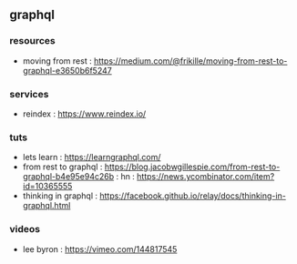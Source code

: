 ## graphql

### resources
- moving from rest : https://medium.com/@frikille/moving-from-rest-to-graphql-e3650b6f5247 

### services
- reindex : https://www.reindex.io/

### tuts
- lets learn : https://learngraphql.com/
- from rest to graphql : https://blog.jacobwgillespie.com/from-rest-to-graphql-b4e95e94c26b : hn :
https://news.ycombinator.com/item?id=10365555
- thinking in graphql : https://facebook.github.io/relay/docs/thinking-in-graphql.html

### videos
- lee byron : https://vimeo.com/144817545
